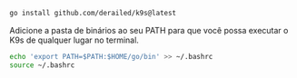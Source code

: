 ```bash
go install github.com/derailed/k9s@latest
```

Adicione a pasta de binários ao seu PATH para que você possa executar o K9s de qualquer lugar no terminal.

```bash
echo 'export PATH=$PATH:$HOME/go/bin' >> ~/.bashrc
source ~/.bashrc
```
